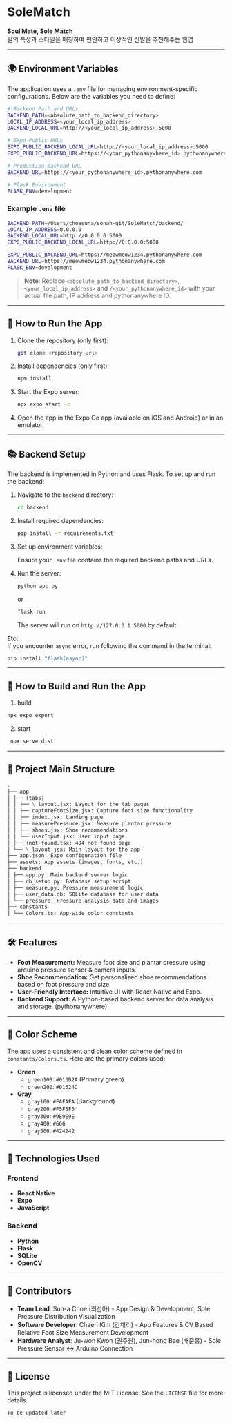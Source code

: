 # SoleMatch

**Soul Mate, Sole Match**  
발의 특성과 스타일을 매칭하여 편안하고 이상적인 신발을 추천해주는 웹앱

---

## 🌍 Environment Variables

The application uses a `.env` file for managing environment-specific configurations. Below are the variables you need to define:

```bash
# Backend Path and URLs
BACKEND_PATH=<absolute_path_to_backend_directory>
LOCAL_IP_ADDRESS=<your_local_ip_address>
BACKEND_LOCAL_URL=http://<your_local_ip_address>:5000

# Expo Public URLs
EXPO_PUBLIC_BACKEND_LOCAL_URL=http://<your_local_ip_address>:5000
EXPO_PUBLIC_BACKEND_URL=https://<your_pythonanywhere_id>.pythonanywhere.com

# Production Backend URL
BACKEND_URL=https://<your_pythonanywhere_id>.pythonanywhere.com

# Flask Environment
FLASK_ENV=development
```

### Example `.env` file

```bash
BACKEND_PATH=/Users/choesuna/sonah-git/SoleMatch/backend/
LOCAL_IP_ADDRESS=0.0.0.0
BACKEND_LOCAL_URL=http://0.0.0.0:5000
EXPO_PUBLIC_BACKEND_LOCAL_URL=http://0.0.0.0:5000

EXPO_PUBLIC_BACKEND_URL=https://meowmeow1234.pythonanywhere.com
BACKEND_URL=https://meowmeow1234.pythonanywhere.com
FLASK_ENV=development
```

> **Note**: Replace `<absolute_path_to_backend_directory>`, `<your_local_ip_address>` and `/<your_pythonanywhere_id>` with your actual file path, IP address and pythonanywhere ID.

---

## 🚀 How to Run the App

1. Clone the repository (only first):

   ```bash
   git clone <repository-url>
   ```

2. Install dependencies (only first):

   ```bash
   npm install
   ```

3. Start the Expo server:

   ```bash
   npx expo start -c
   ```

4. Open the app in the Expo Go app (available on iOS and Android) or in an emulator.

---

## 📚 Backend Setup

The backend is implemented in Python and uses Flask. To set up and run the backend:

1. Navigate to the `backend` directory:

   ```bash
   cd backend
   ```

2. Install required dependencies:

   ```bash
   pip install -r requirements.txt
   ```

3. Set up environment variables:

   Ensure your `.env` file contains the required backend paths and URLs.

4. Run the server:

   ```bash
   python app.py
   ```

   or

   ```bash
   flask run
   ```

   The server will run on `http://127.0.0.1:5000` by default.

**Etc**:  
If you encounter `async` error, run following the command in the terminal:

```bash
pip install "flask[async]"
```

---

## 🚀 How to Build and Run the App

1. build

```bash
npx expo export
```

2. start

```bash
 npx serve dist
```

---

## 📂 Project Main Structure

```markdown
.
├── app
│ ├── (tabs)
│ │ ├── \_layout.jsx: Layout for the tab pages
│ │ ├── captureFootSize.jsx: Capture foot size functionality
│ │ ├── index.jsx: Landing page
│ │ ├── measurePressure.jsx: Measure plantar pressure
│ │ ├── shoes.jsx: Shoe recommendations
│ │ └── userInput.jsx: User input page
│ ├── +not-found.tsx: 404 not found page
│ └── \_layout.jsx: Main layout for the app
├── app.json: Expo configuration file
├── assets: App assets (images, fonts, etc.)
├── backend
│ ├── app.py: Main backend server logic
│ ├── db_setup.py: Database setup script
│ ├── measure.py: Pressure measurement logic
│ ├── user_data.db: SQLite database for user data
│ └── pressure: Pressure analysis data and images
├── constants
│ └── Colors.ts: App-wide color constants
```

---

## 🛠️ Features

- **Foot Measurement:** Measure foot size and plantar pressure using arduino pressure sensor & camera inputs.
- **Shoe Recommendation:** Get personalized shoe recommendations based on foot pressure and size.
- **User-Friendly Interface:** Intuitive UI with React Native and Expo.
- **Backend Support:** A Python-based backend server for data analysis and storage. (pythonanywhere)

---

## 🎨 Color Scheme

The app uses a consistent and clean color scheme defined in `constants/Colors.ts`.
Here are the primary colors used:

- **Green**
  - `green100`: `#013D2A` (Primary green)
  - `green200`: `#01624D`
- **Gray**
  - `gray100`: `#FAFAFA` (Background)
  - `gray200`: `#F5F5F5`
  - `gray300`: `#9E9E9E`
  - `gray400`: `#666`
  - `gray500`: `#424242`

---

## 🧩 Technologies Used

### Frontend

- **React Native**
- **Expo**
- **JavaScript**

### Backend

- **Python**
- **Flask**
- **SQLite**
- **OpenCV**

---

## 🤝 Contributors

- **Team Lead**: Sun-a Choe (최선아) - App Design & Development, Sole Pressure Distribution Visualization
- **Software Developer**: Chaeri Kim (김채리) - App Features & CV Based Relative Foot Size Measurement Development
- **Hardware Analyst**: Ju-won Kwon (권주원), Jun-hong Bae (배준홍) - Sole Pressure Sensor <-> Arduino Connection

---

## 📄 License

This project is licensed under the MIT License. See the `LICENSE` file for more details.

```
To be updated later
```
